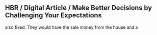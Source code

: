 ## HBR / Digital Article / Make Better Decisions by Challenging Your Expectations

also ﬁxed: They would have the sale money from the house and a